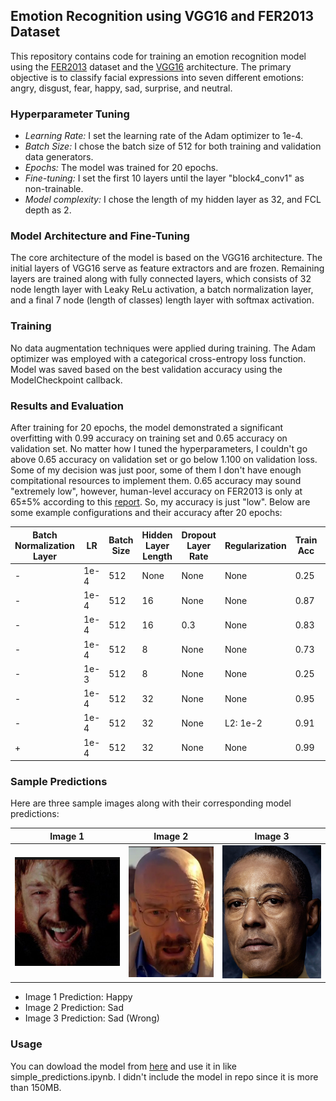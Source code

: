 ## Emotion Recognition using VGG16 and FER2013 Dataset

This repository contains code for training an emotion recognition model using the [FER2013](https://www.kaggle.com/datasets/msambare/fer2013) dataset and the [VGG16](https://arxiv.org/abs/1409.1556) architecture. The primary objective is to classify facial expressions into seven different emotions: angry, disgust, fear, happy, sad, surprise, and neutral.

### Hyperparameter Tuning

- *Learning Rate:* I set the learning rate of the Adam optimizer to 1e-4.
- *Batch Size:* I chose the batch size of 512 for both training and validation data generators.
- *Epochs:* The model was trained for 20 epochs.
- *Fine-tuning:* I set the first 10 layers until the layer "block4_conv1" as non-trainable.
- *Model complexity:* I chose the length of my hidden layer as 32, and FCL depth as 2.

### Model Architecture and Fine-Tuning
The core architecture of the model is based on the VGG16 architecture. The initial layers of VGG16 serve as feature extractors and are frozen. Remaining layers are trained along with fully connected layers, which consists of 32 node length layer with Leaky ReLu activation, a batch normalization layer, and a final 7 node (length of classes) length layer with softmax activation.

### Training
No data augmentation techniques were applied during training. The Adam optimizer was employed with a categorical cross-entropy loss function. Model was saved based on the best validation accuracy using the ModelCheckpoint callback.

### Results and Evaluation
After training for 20 epochs, the model demonstrated a significant overfitting with 0.99 accuracy on training set and 0.65 accuracy on validation set. No matter how I tuned the hyperparameters, I couldn't go above 0.65 accuracy on validation set or go below 1.100 on validation loss. Some of my decision was just poor, some of them I don't have enough compitational resources to implement them. 0.65 accuracy may sound "extremely low", however, human-level accuracy on FER2013 is only at 65±5% according to this [report](http://cs230.stanford.edu/projects_winter_2020/reports/32610274.pdf). So, my accuracy is just "low". Below are some example configurations and their accuracy after 20 epochs:

| Batch Normalization Layer | LR | Batch Size | Hidden Layer Length | Dropout Layer Rate | Regularization | Train Acc | Val Acc |
| ------------------------- | -- | ---------- | ------------------- | ------------------ | -------------- | --------- | ------- |
|-| 1e-4 | 512 | None | None | None | 0.25 | 0.25 |
|-| 1e-4 | 512 | 16 | None | None | 0.87 | 0.62 |
|-| 1e-4 | 512 | 16 | 0.3 | None | 0.83 | 0.62 |
|-| 1e-4 | 512 | 8 | None | None | 0.73 | 0.60 |
|-| 1e-3 | 512 | 8 | None | None | 0.25 | 0.25 |
|-| 1e-4 | 512 | 32 | None | None | 0.95 | 0.63 |
|-| 1e-4 | 512 | 32 | None | L2: 1e-2 | 0.91 | 0.61 |
|+| 1e-4 | 512 | 32 | None | None | 0.99 | 0.65 |

### Sample Predictions
Here are three sample images along with their corresponding model predictions:

| Image 1 | Image 2 | Image 3 |
| ------- | ------- | ------- |
| ![Image 1](images/jp.png) | ![Image 2](images/ww.png) | ![Image 3](images/gus.png) |

- Image 1 Prediction: Happy
- Image 2 Prediction: Sad
- Image 3 Prediction: Sad (Wrong)

### Usage
You can dowload the model from [here](https://drive.google.com/file/d/1PJ2Q8NgIRdRXREB37UyivO6Vsm9_7dH3/view?usp=sharing) and use it in like simple_predictions.ipynb. I didn't include the model in repo since it is more than 150MB.
